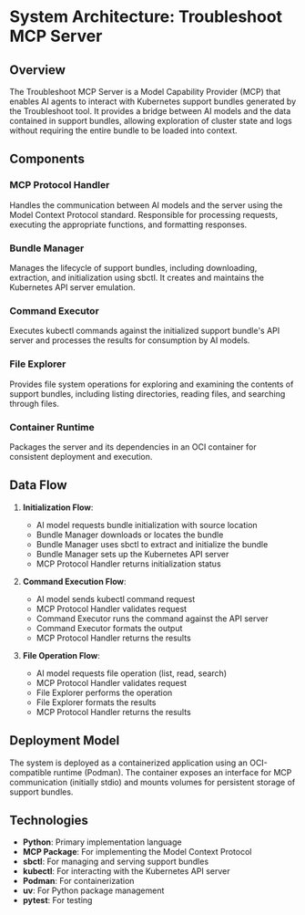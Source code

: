 # System Architecture: Troubleshoot MCP Server

## Overview

The Troubleshoot MCP Server is a Model Capability Provider (MCP) that enables AI agents to interact with Kubernetes support bundles generated by the Troubleshoot tool. It provides a bridge between AI models and the data contained in support bundles, allowing exploration of cluster state and logs without requiring the entire bundle to be loaded into context.

## Components

### MCP Protocol Handler
Handles the communication between AI models and the server using the Model Context Protocol standard. Responsible for processing requests, executing the appropriate functions, and formatting responses.

### Bundle Manager
Manages the lifecycle of support bundles, including downloading, extraction, and initialization using sbctl. It creates and maintains the Kubernetes API server emulation.

### Command Executor
Executes kubectl commands against the initialized support bundle's API server and processes the results for consumption by AI models.

### File Explorer
Provides file system operations for exploring and examining the contents of support bundles, including listing directories, reading files, and searching through files.

### Container Runtime
Packages the server and its dependencies in an OCI container for consistent deployment and execution.

## Data Flow

1. **Initialization Flow**:
   - AI model requests bundle initialization with source location
   - Bundle Manager downloads or locates the bundle
   - Bundle Manager uses sbctl to extract and initialize the bundle
   - Bundle Manager sets up the Kubernetes API server
   - MCP Protocol Handler returns initialization status

2. **Command Execution Flow**:
   - AI model sends kubectl command request
   - MCP Protocol Handler validates request
   - Command Executor runs the command against the API server
   - Command Executor formats the output
   - MCP Protocol Handler returns the results

3. **File Operation Flow**:
   - AI model requests file operation (list, read, search)
   - MCP Protocol Handler validates request
   - File Explorer performs the operation
   - File Explorer formats the results
   - MCP Protocol Handler returns the results

## Deployment Model

The system is deployed as a containerized application using an OCI-compatible runtime (Podman). The container exposes an interface for MCP communication (initially stdio) and mounts volumes for persistent storage of support bundles.

## Technologies

- **Python**: Primary implementation language
- **MCP Package**: For implementing the Model Context Protocol
- **sbctl**: For managing and serving support bundles
- **kubectl**: For interacting with the Kubernetes API server
- **Podman**: For containerization
- **uv**: For Python package management
- **pytest**: For testing
